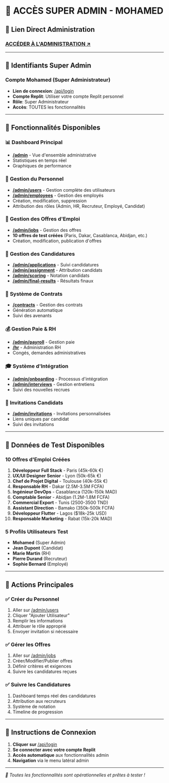 # 🔐 ACCÈS SUPER ADMIN - MOHAMED

## 🚀 Lien Direct Administration

### **[ACCÉDER À L'ADMINISTRATION ↗](/api/login)**

---

## 👤 Identifiants Super Admin

### **Compte Mohamed (Super Administrateur)**
- **Lien de connexion**: [/api/login](/api/login)
- **Compte Replit**: Utiliser votre compte Replit personnel
- **Rôle**: Super Administrateur
- **Accès**: TOUTES les fonctionnalités

---

## 🎯 Fonctionnalités Disponibles

### 📊 **Dashboard Principal**
- **[/admin](/admin)** - Vue d'ensemble administrative
- Statistiques en temps réel
- Graphiques de performance

### 👥 **Gestion du Personnel**
- **[/admin/users](/admin/users)** - Gestion complète des utilisateurs
- **[/admin/employees](/admin/employees)** - Gestion des employés
- Création, modification, suppression
- Attribution des rôles (Admin, HR, Recruteur, Employé, Candidat)

### 💼 **Gestion des Offres d'Emploi**
- **[/admin/jobs](/admin/jobs)** - Gestion des offres
- **10 offres de test créées** (Paris, Dakar, Casablanca, Abidjan, etc.)
- Création, modification, publication d'offres

### 🎯 **Gestion des Candidatures**
- **[/admin/applications](/admin/applications)** - Suivi candidatures
- **[/admin/assignment](/admin/assignment)** - Attribution candidats
- **[/admin/scoring](/admin/scoring)** - Notation candidats
- **[/admin/final-results](/admin/final-results)** - Résultats finaux

### 📝 **Système de Contrats**
- **[/contracts](/contracts)** - Gestion des contrats
- Génération automatique
- Suivi des avenants

### 💰 **Gestion Paie & RH**
- **[/admin/payroll](/admin/payroll)** - Gestion paie
- **[/hr](/hr)** - Administration RH
- Congés, demandes administratives

### 🎓 **Système d'Intégration**
- **[/admin/onboarding](/admin/onboarding)** - Processus d'intégration
- **[/admin/interviews](/admin/interviews)** - Gestion entretiens
- Suivi des nouvelles recrues

### 📧 **Invitations Candidats**
- **[/admin/invitations](/admin/invitations)** - Invitations personnalisées
- Liens uniques par candidat
- Suivi des invitations

---

## 🏢 **Données de Test Disponibles**

### **10 Offres d'Emploi Créées**
1. **Développeur Full Stack** - Paris (45k-60k €)
2. **UX/UI Designer Senior** - Lyon (50k-65k €) 
3. **Chef de Projet Digital** - Toulouse (40k-55k €)
4. **Responsable RH** - Dakar (2.5M-3.5M FCFA)
5. **Ingénieur DevOps** - Casablanca (120k-150k MAD)
6. **Comptable Senior** - Abidjan (1.2M-1.8M FCFA)
7. **Commercial Export** - Tunis (2500-3500 TND)
8. **Assistant Direction** - Bamako (350k-500k FCFA)
9. **Développeur Flutter** - Lagos ($18k-25k USD)
10. **Responsable Marketing** - Rabat (15k-20k MAD)

### **5 Profils Utilisateurs Test**
- **Mohamed** (Super Admin)
- **Jean Dupont** (Candidat)
- **Marie Martin** (RH)
- **Pierre Durand** (Recruteur)
- **Sophie Bernard** (Employé)

---

## 🔧 **Actions Principales**

### ✅ **Créer du Personnel**
1. Aller sur [/admin/users](/admin/users)
2. Cliquer "Ajouter Utilisateur"
3. Remplir les informations
4. Attribuer le rôle approprié
5. Envoyer invitation si nécessaire

### ✅ **Gérer les Offres**
1. Aller sur [/admin/jobs](/admin/jobs)
2. Créer/Modifier/Publier offres
3. Définir critères et exigences
4. Suivre les candidatures reçues

### ✅ **Suivre les Candidatures**
1. Dashboard temps réel des candidatures
2. Attribution aux recruteurs
3. Système de notation
4. Timeline de progression

---

## 🚨 **Instructions de Connexion**

1. **Cliquer sur** [/api/login](/api/login)
2. **Se connecter avec votre compte Replit**
3. **Accès automatique** aux fonctionnalités admin
4. **Navigation** via le menu latéral admin

---

*🎯 Toutes les fonctionnalités sont opérationnelles et prêtes à tester !*